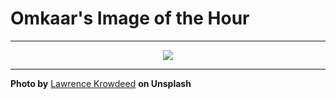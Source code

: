 # Omkaar's Image of the Hour

---

<div align="center">

<a href="https://unsplash.com/photos/sunset-illuminates-a-park-with-a-castle-W3Jy2WrRvdI">
  <img src="https://images.unsplash.com/photo-1751273560917-2cfcc1b9826b?crop=entropy&cs=tinysrgb&fit=max&fm=jpg&ixid=M3w3NjA2Nzh8MHwxfHJhbmRvbXx8fHx8fHx8fDE3NTIxNDUyMDB8&ixlib=rb-4.1.0&q=80&w=1080" style="max-width:100%; height:auto;">
</a>



</div>

---

**Photo by** [Lawrence Krowdeed](https://unsplash.com/@krowdeed) **on Unsplash**
